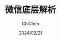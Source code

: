 ---
title: 微信底层解析
# cover: /assets/images/cover1.jpg
icon: page
# This control sidebar order
order: 1
author: ChiChen
date: 2024/02/21
category:
  - 笔记
  - 微信
tag:
  - 微信
  - 客户端
# this page is sticky in article list
sticky: true
# this page will appear in starred articles
star: false
footer: 
isOriginal: true
copyright: 转载请注明出处
---